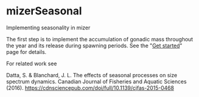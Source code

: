 # mizerSeasonal

Implementing seasonality in mizer

The first step is to implement the accumulation of gonadic mass throughout the year and its release during spawning periods. See the "[Get started](https://gustavdelius.github.io/mizerSeasonal/articles/mizerSeasonal.html)" page for details.


For related work see

Datta, S. & Blanchard, J. L. The effects of seasonal processes on size spectrum dynamics. Canadian Journal of Fisheries and Aquatic Sciences (2016). <https://cdnsciencepub.com/doi/full/10.1139/cjfas-2015-0468>
